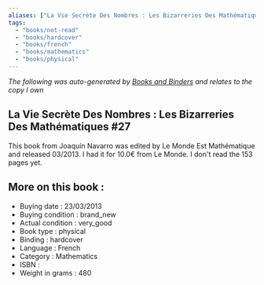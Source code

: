 ```yaml
---
aliases: ["La Vie Secrète Des Nombres : Les Bizarreries Des Mathématiques #27"] 
tags: 
  - "books/not-read" 
  - "books/hardcover" 
  - "books/french"
  - "books/mathematics"
  - "books/physical"
---
```


_The following was auto-generated by [Books and Binders](Books%20and%20Binders.md) and relates to the copy I own_
## La Vie Secrète Des Nombres : Les Bizarreries Des Mathématiques #27
This book from Joaquín Navarro was edited by Le Monde Est Mathématique and released 03/2013. I had it for 10.0€ from Le Monde. I don't read the 153 pages yet.

## More on this book :
- Buying date : 23/03/2013
- Buying condition : brand_new
- Actual condition : very_good
- Book type : physical
- Binding : hardcover
- Language : French
- Category : Mathematics
- ISBN : 
- Weight in grams : 480
